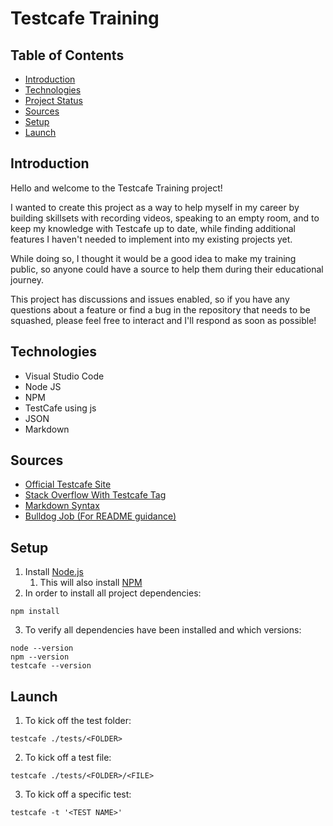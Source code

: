 # Testcafe Training

## Table of Contents
* [Introduction](#introduction)
* [Technologies](#technologies)
* [Project Status](#project-status)
* [Sources](#sources)
* [Setup](#setup)
* [Launch](#launch)



## Introduction
Hello and welcome to the Testcafe Training project! 

I wanted to create this project as a way to help myself in my career by building skillsets with recording videos, speaking to an empty room, and to keep my knowledge with Testcafe up to date, while finding additional features I haven't needed to implement into my existing projects yet.

While doing so, I thought it would be a good idea to make my training public, so anyone could have a source to help them during their educational journey.

This project has discussions and issues enabled, so if you have any questions about a feature or find a bug in the repository that needs to be squashed, please feel free to interact and I'll respond as soon as possible!

## Technologies
- Visual Studio Code
- Node JS
- NPM
- TestCafe using js
- JSON
- Markdown

## Sources
* [Official Testcafe Site](https://www.testcafe.io)
* [Stack Overflow With Testcafe Tag](https://stackoverflow.com/questions/tagged/testcafe)
* [Markdown Syntax](https://www.markdownguide.org/basic-syntax/)
* [Bulldog Job (For README guidance)](https://bulldogjob.com/news/449-how-to-write-a-good-readme-for-your-github-project)

## Setup
1. Install [Node.js](https://nodejs.org/en/download/)
    1. This will also install [NPM](https://docs.npmjs.com/about-npm)
2. In order to install all project dependencies:

```
npm install
```
3. To verify all dependencies have been installed and which versions:
```
node --version
npm --version
testcafe --version
```
## Launch
1. To kick off the test folder:
```
testcafe ./tests/<FOLDER>
```
2. To kick off a test file:
```
testcafe ./tests/<FOLDER>/<FILE>
```
3. To kick off a specific test:
```
testcafe -t '<TEST NAME>'
```